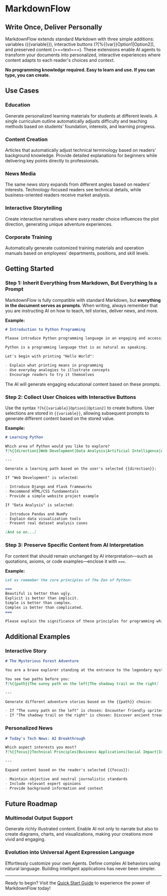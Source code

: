 # MarkdownFlow

## Write Once, Deliver Personally

MarkdownFlow extends standard Markdown with three simple additions: variables ({{variable}}), interactive buttons (?[%{{var}}Option1|Option2]), and preserved content (===text===). These extensions enable AI agents to transform your documents into personalized, interactive experiences where content adapts to each reader's choices and context.

**No programming knowledge required. Easy to learn and use. If you can type, you can create.**

## Use Cases

### Education

Generate personalized learning materials for students at different levels. A single curriculum outline automatically adjusts difficulty and teaching methods based on students' foundation, interests, and learning progress.

### Content Creation

Articles that automatically adjust technical terminology based on readers' background knowledge. Provide detailed explanations for beginners while delivering key points directly to professionals.

### News Media

The same news story expands from different angles based on readers' interests. Technology-focused readers see technical details, while business-oriented readers receive market analysis.

### Interactive Storytelling

Create interactive narratives where every reader choice influences the plot direction, generating unique adventure experiences.

### Corporate Training

Automatically generate customized training materials and operation manuals based on employees' departments, positions, and skill levels.

## Getting Started

### Step 1: Inherit Everything from Markdown, But Everything Is a Prompt

MarkdownFlow is fully compatible with standard Markdown, but **everything in the document serves as prompts**. When writing, always remember that you are instructing AI on how to teach, tell stories, deliver news, and more.

**Example:**

```markdown
# Introduction to Python Programming

Please introduce Python programming language in an engaging and accessible manner.

Python is a programming language that is as natural as speaking.

Let's begin with printing "Hello World":

- Explain what printing means in programming
- Use everyday analogies to illustrate concepts
- Encourage readers to try it themselves
```

The AI will generate engaging educational content based on these prompts.

### Step 2: Collect User Choices with Interactive Buttons

Use the syntax `?[%{{variable}}Option1|Option2]` to create buttons. User selections are stored in `{{variable}}`, allowing subsequent prompts to generate different content based on the stored value.

**Example:**

```markdown
# Learning Python

Which area of Python would you like to explore?
?[%{{direction}}Web Development|Data Analysis|Artificial Intelligence|Automation Scripts]

---

Generate a learning path based on the user's selected {{direction}}:

If "Web Development" is selected:

- Introduce Django and Flask frameworks
- Recommend HTML/CSS fundamentals
- Provide a simple website project example

If "Data Analysis" is selected:

- Introduce Pandas and NumPy
- Explain data visualization tools
- Present real dataset analysis cases

[And so on...]
```

### Step 3: Preserve Specific Content from AI Interpretation

For content that should remain unchanged by AI interpretation—such as quotations, axioms, or code examples—enclose it with `===`.

**Example:**

```markdown
Let us remember the core principles of The Zen of Python:

===
Beautiful is better than ugly.
Explicit is better than implicit.
Simple is better than complex.
Complex is better than complicated.
===

Please explain the significance of these principles for programming while preserving the original text.
```

## Additional Examples

### Interactive Story

```markdown
# The Mysterious Forest Adventure

You are a brave explorer standing at the entrance to the legendary mysterious forest.

You see two paths before you:
?[%{{path}}The sunny path on the left|The shadowy trail on the right]

---

Generate different adventure stories based on the {{path}} choice:

- If "The sunny path on the left" is chosen: Encounter friendly sprites and receive magical blessings
- If "The shadowy trail on the right" is chosen: Discover ancient treasures that require solving puzzles
```

### Personalized News

```markdown
# Today's Tech News: AI Breakthrough

Which aspect interests you most?
?[%{{focus}}Technical Principles|Business Applications|Social Impact|Investment Opportunities]

---

Expand content based on the reader's selected {{focus}}:

- Maintain objective and neutral journalistic standards
- Include relevant expert opinions
- Provide background information and context
```

## Future Roadmap

### Multimodal Output Support

Generate richly illustrated content. Enable AI not only to narrate but also to create diagrams, charts, and visualizations, making your creations more vivid and engaging.

### Evolution into Universal Agent Expression Language

Effortlessly customize your own Agents. Define complex AI behaviors using natural language. Building intelligent applications has never been simpler.

---

Ready to begin? Visit the [Quick Start Guide](getting-started/quickstart.md) to experience the power of MarkdownFlow today!
